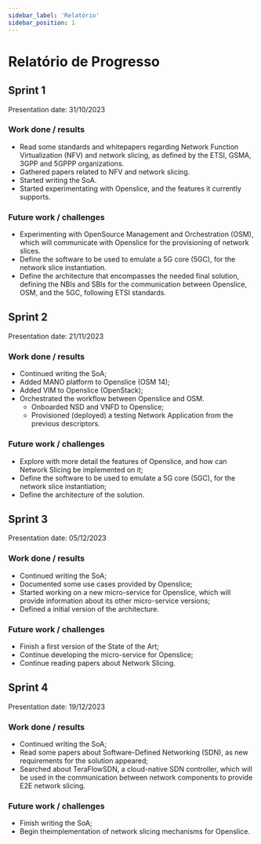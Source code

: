 ```yaml
---
sidebar_label: 'Relatório'
sidebar_position: 1
---
```


# Relatório de Progresso

## Sprint 1

Presentation date: 31/10/2023

### Work done / results

* Read some standards and whitepapers regarding Network Function Virtualization (NFV) and network slicing, as defined by the ETSI, GSMA, 3GPP and 5GPPP organizations.​
* Gathered papers related to NFV and network slicing.​
* Started writing the SoA. ​
* Started experimentating with Openslice, and the features it currently supports.

### Future work / challenges

* Experimenting with OpenSource Management and Orchestration (OSM), which will communicate with Openslice for the provisioning of network slices.​
* Define the software to be used to emulate a 5G core (5GC), for the network slice instantiation.​
* Define the architecture that encompasses the needed final solution, defining the NBIs and SBIs for the communication between Openslice, OSM, and the 5GC, following ETSI standards.

## Sprint 2

Presentation date: 21/11/2023

### Work done / results

* Continued writing the SoA;
* Added MANO platform to Openslice (OSM 14);
* Added VIM to Openslice (OpenStack);
* Orchestrated the workflow between Openslice and OSM.
    * Onboarded NSD and VNFD to Openslice;
    * Provisioned (deployed) a testing Network Application from the previous descriptors.

### Future work / challenges

* Explore with more detail the features of Openslice, and how can Network Slicing be implemented on it;
* Define the software to be used to emulate a 5G core (5GC), for the network slice instantiation;
* Define the architecture of the solution.

## Sprint 3

Presentation date: 05/12/2023

### Work done / results

* Continued writing the SoA;
* Documented some use cases provided by Openslice;
* Started working on a new micro-service for Openslice, which will provide information about its other micro-service versions;
* Defined a initial version of the architecture.

### Future work / challenges

* Finish a first version of the State of the Art;
* Continue developing the micro-service for Openslice;
* Continue reading papers about Network Slicing.

## Sprint 4

Presentation date: 19/12/2023

### Work done / results

* Continued writing the SoA;
* Read some papers about Software-Defined Networking (SDN), as new requirements for the solution appeared;
* Searched about TeraFlowSDN, a cloud-native SDN controller, which will be used in the communication between network components to provide E2E network slicing.

### Future work / challenges

* Finish writing the SoA;
* Begin theimplementation of network slicing mechanisms for Openslice.